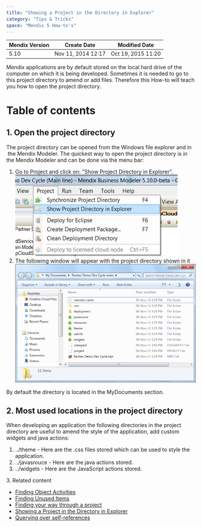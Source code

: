 ```yaml
---
title: "Showing a Project in the Directory in Explorer"
category: "Tips & Tricks"
space: "Mendix 5 How-to's"
---
```

<table><thead><tr><th class="confluenceTh">Mendix Version</th><th class="confluenceTh">Create Date</th><th colspan="1" class="confluenceTh">Modified Date</th></tr></thead><tbody><tr><td class="confluenceTd">5.10</td><td class="confluenceTd">Nov 11, 2014 12:17</td><td colspan="1" class="confluenceTd">Oct 19, 2015 11:20</td></tr></tbody></table>



Mendix applications are by default stored on the local hard drive of the computer on which it is being developed. Sometimes it is needed to go to this project directory to amend or add files. Therefore this How-to will teach you how to open the project directory.  

# Table of contents

## 1\. Open the project directory

The project directory can be opened from the Windows file explorer and in  the Mendix Modeler. The quickest way to open the project directory is in the Mendix Modeler and can be done via the menu bar:

1.  Go to Project and click on: "Show Project Directory in Explorer".
    ![](attachments/8782715/8946032.png)
2.  The following window will appear with the project directory shown in it
    ![](attachments/8782715/8946033.png)

By default the directory is located in the MyDocuments section.

## 2\. Most used locations in the project directory

When developing an application the following directories in the project directory are useful to amend the style of the application, add custom widgets and java actions:

1.  ../theme - Here are the .css files stored which can be used to style the application.
2.  ../javasrouce - Here are the java actions stored.
3.  ../widgets - Here are the JavaScript actions stored.

3\. Related content

*   [Finding Object Activities](finding-object-activities)
*   [Finding Unused Items](finding-unused-items)
*   [Finding your way through a project](finding-your-way-through-a-project)
*   [Showing a Project in the Directory in Explorer](showing-a-project-in-the-directory-in-explorer)
*   [Querying over self-references](querying-over-self-references)
